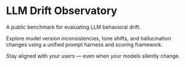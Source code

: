 # LLM Drift Observatory

A public benchmark for evaluating LLM behavioral drift.

Explore model version inconsistencies, tone shifts, and hallucination changes using a unified prompt harness and scoring framework.

Stay aligned with your users — even when your models silently change.